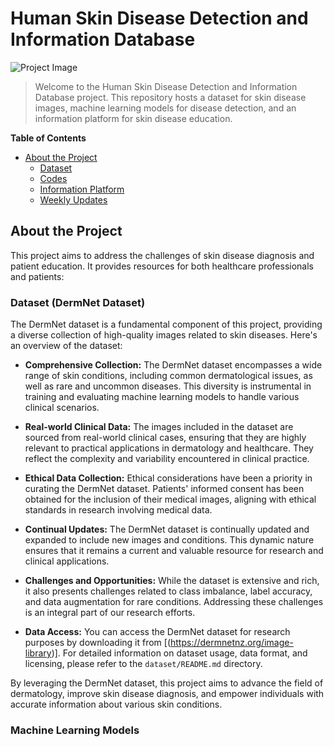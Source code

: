 
# Human Skin Disease Detection and Information Database

![Project Image](project_image.png)


> Welcome to the Human Skin Disease Detection and Information Database project. This repository hosts a dataset for skin disease images, machine learning models for disease detection, and an information platform for skin disease education.

**Table of Contents**

- [About the Project](#about-the-project)
  - [Dataset](#dataset)
  - [Codes](#code)
  - [Information Platform](#information-platform)
  - [Weekly Updates](#wiki)



## About the Project

This project aims to address the challenges of skin disease diagnosis and patient education. It provides resources for both healthcare professionals and patients:

### Dataset (DermNet Dataset)

The DermNet dataset is a fundamental component of this project, providing a diverse collection of high-quality images related to skin diseases. Here's an overview of the dataset:

- **Comprehensive Collection:** The DermNet dataset encompasses a wide range of skin conditions, including common dermatological issues, as well as rare and uncommon diseases. This diversity is instrumental in training and evaluating machine learning models to handle various clinical scenarios.

- **Real-world Clinical Data:** The images included in the dataset are sourced from real-world clinical cases, ensuring that they are highly relevant to practical applications in dermatology and healthcare. They reflect the complexity and variability encountered in clinical practice.

- **Ethical Data Collection:** Ethical considerations have been a priority in curating the DermNet dataset. Patients' informed consent has been obtained for the inclusion of their medical images, aligning with ethical standards in research involving medical data.

- **Continual Updates:** The DermNet dataset is continually updated and expanded to include new images and conditions. This dynamic nature ensures that it remains a current and valuable resource for research and clinical applications.

- **Challenges and Opportunities:** While the dataset is extensive and rich, it also presents challenges related to class imbalance, label accuracy, and data augmentation for rare conditions. Addressing these challenges is an integral part of our research efforts.

- **Data Access:** You can access the DermNet dataset for research purposes by downloading it from [(https://dermnetnz.org/image-library)]. For detailed information on dataset usage, data format, and licensing, please refer to the `dataset/README.md` directory.

By leveraging the DermNet dataset, this project aims to advance the field of dermatology, improve skin disease diagnosis, and empower individuals with accurate information about various skin conditions.



### Machine Learning Models









